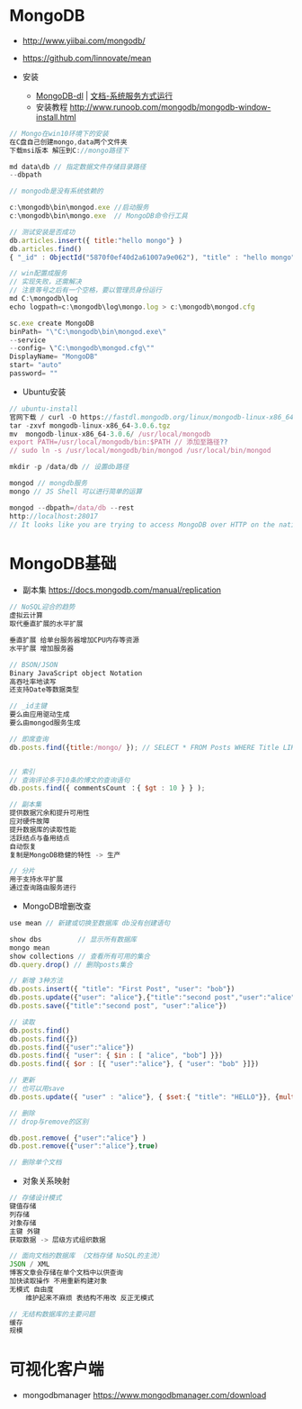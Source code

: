 # MongoDB

- <http://www.yiibai.com/mongodb/>
- <https://github.com/linnovate/mean>
- 安装

  - [MongoDB-dl](https://www.mongodb.com/download-center#community) | [文档-系统服务方式运行](https://docs.mongodb.com/manual/reference/configuration-options/)
  - 安装教程 <http://www.runoob.com/mongodb/mongodb-window-install.html>

```javascript
// Mongo在win10环境下的安装
在C盘自己创建mongo,data两个文件夹
下载msi版本 解压到C://mongo路径下

md data\db // 指定数据文件存储目录路径
--dbpath

// mongodb是没有系统依赖的

c:\mongodb\bin\mongod.exe //启动服务
c:\mongodb\bin\mongo.exe  // MongoDB命令行工具

// 测试安装是否成功
db.articles.insert({ title:"hello mongo"} )
db.articles.find()
{ "_id" : ObjectId("5870f0ef40d2a61007a9e062"), "title" : "hello mongo" }

// win配置成服务
// 实现失败，还需解决
// 注意等号之后有一个空格，要以管理员身份运行
md C:\mongodb\log
echo logpath=c:\mongodb\log\mongo.log > c:\mongodb\mongod.cfg

sc.exe create MongoDB
binPath= "\"C:\mongodb\bin\mongod.exe\"
--service
--config= \"C:\mongodb\mongod.cfg\""  
DisplayName= "MongoDB"
start= "auto"
password= ""
```

- Ubuntu安装

```js
// ubuntu-install
官网下载 / curl -O https://fastdl.mongodb.org/linux/mongodb-linux-x86_64-3.0.6.tgz    
tar -zxvf mongodb-linux-x86_64-3.0.6.tgz                                   
mv  mongodb-linux-x86_64-3.0.6/ /usr/local/mongodb
export PATH=/usr/local/mongodb/bin:$PATH // 添加至路径??
// sudo ln -s /usr/local/mongodb/bin/mongod /usr/local/bin/mongod

mkdir -p /data/db // 设置db路径

mongod // mongdb服务
mongo // JS Shell 可以进行简单的运算

mongod --dbpath=/data/db --rest
http://localhost:28017
// It looks like you are trying to access MongoDB over HTTP on the native drive
```

# MongoDB基础

- 副本集 https://docs.mongodb.com/manual/replication

```javascript
// NoSQL迎合的趋势
虚拟云计算
取代垂直扩展的水平扩展

垂直扩展 给单台服务器增加CPU内存等资源
水平扩展 增加服务器

// BSON/JSON
Binary JavaScript object Notation
高吞吐率地读写
还支持Date等数据类型

// _id主键
要么由应用驱动生成
要么由mongod服务生成

// 即席查询
db.posts.find({title:/mongo/ }); // SELECT * FROM Posts WHERE Title LIKE '%mongo%'


// 索引   
// 查询评论多于10条的博文的查询语句
db.posts.find({ commentsCount ：{ $gt : 10 } } );

// 副本集
提供数据冗余和提升可用性
应对硬件故障
提升数据库的读取性能
活跃结点与备用结点
自动恢复
复制是MongoDB稳健的特性 -> 生产

// 分片
用于支持水平扩展
通过查询路由服务进行
```

- MongoDB增删改查

```javascript
use mean // 新建或切换至数据库 db没有创建语句

show dbs         // 显示所有数据库
mongo mean
show collections // 查看所有可用的集合
db.query.drop() // 删除posts集合

// 新增 3种方法
db.posts.insert({ "title": "First Post", "user": "bob"})
db.posts.update({"user": "alice"},{"title":"second post","user":"alice"}, { upsert:true })
db.posts.save({"title":"second post", "user":"alice"})

// 读取
db.posts.find()
db.posts.find({})
db.posts.find({"user":"alice"})
db.posts.find({ "user": { $in : [ "alice", "bob"] }})
db.posts.find({ $or : [{ "user":"alice"}, { "user": "bob" }]})

// 更新
// 也可以用save
db.posts.update({ "user" : "alice"}, { $set:{ "title": "HELLO"}}, {multi:true})

// 删除
// drop与remove的区别

db.post.remove( {"user":"alice"} )
db.post.remove({"user":"alice"},true)

// 删除单个文档
```

- 对象关系映射

```javascript
// 存储设计模式
键值存储
列存储
对象存储
主键 外键
获取数据 -> 层级方式组织数据

// 面向文档的数据库 （文档存储 NoSQL的主流）
JSON / XML
博客文章会存储在单个文档中以供查询
加快读取操作 不用重新构建对象
无模式 自由度
    维护起来不麻烦 表结构不用改 反正无模式

// 无结构数据库的主要问题
缓存
规模
```

# 可视化客户端

- mongodbmanager https://www.mongodbmanager.com/download
